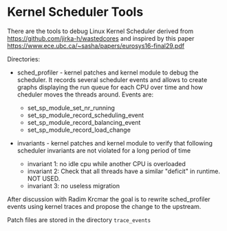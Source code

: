 # Kernel Scheduler Tools

There are the tools to debug Linux Kernel Scheduler derived from https://github.com/jirka-h/wastedcores and inspired by this paper https://www.ece.ubc.ca/~sasha/papers/eurosys16-final29.pdf

Directories:

* sched_profiler - kernel patches and kernel module to debug the scheduler. It records several scheduler events and allows to create graphs displaying the run queue for each CPU over time and how cheduler moves the threads around. Events are:
  * set_sp_module_set_nr_running
  * set_sp_module_record_scheduling_event
  * set_sp_module_record_balancing_event
  * set_sp_module_record_load_change

* invariants - kernel patches and kernel module to verify that following scheduler invariants are not violated for a long period of time
  * invariant 1: no idle cpu while another CPU is overloaded
  * invariant 2: Check that all threads have a similar "deficit" in runtime. NOT USED.
  * invariant 3: no useless migration

After discussion with Radim Krcmar the goal is to rewrite sched_profiler events using kernel traces and propose the change to the upstream. 

Patch files are stored in the directory `trace_events`




